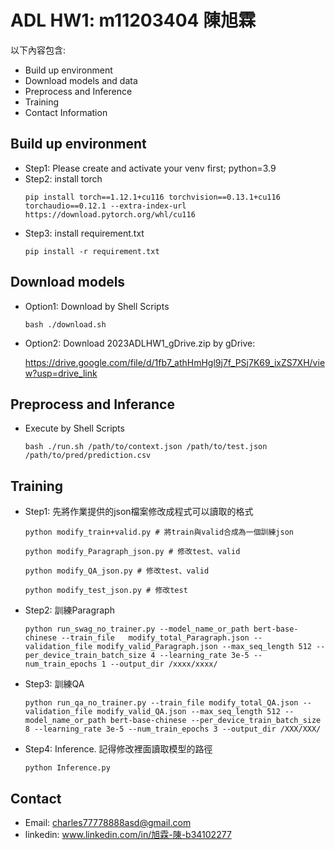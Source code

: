 
# ADL HW1: m11203404 陳旭霖
以下內容包含:
* Build up environment
* Download models and data
* Preprocess and Inference
* Training 
* Contact Information

## Build up environment
- Step1: Please create and activate your venv first; python=3.9
- Step2: install torch
    ```
    pip install torch==1.12.1+cu116 torchvision==0.13.1+cu116 torchaudio==0.12.1 --extra-index-url https://download.pytorch.org/whl/cu116
    ```
- Step3: install requirement.txt 
    ```
    pip install -r requirement.txt
    ```

## Download models
- Option1: Download by Shell Scripts
    ```
    bash ./download.sh
    ```
- Option2: Download 2023ADLHW1_gDrive.zip by gDrive: 
    
    https://drive.google.com/file/d/1fb7_athHmHgl9j7f_PSj7K69_ixZS7XH/view?usp=drive_link

## Preprocess and Inferance
- Execute by Shell Scripts
    ```
    bash ./run.sh /path/to/context.json /path/to/test.json /path/to/pred/prediction.csv
    ```
## Training
- Step1: 先將作業提供的json檔案修改成程式可以讀取的格式
    ```
    python modify_train+valid.py # 將train與valid合成為一個訓練json

    python modify_Paragraph_json.py # 修改test、valid

    python modify_QA_json.py # 修改test、valid

    python modify_test_json.py # 修改test
    ```

- Step2: 訓練Paragraph
    ```
    python run_swag_no_trainer.py --model_name_or_path bert-base-chinese --train_file   modify_total_Paragraph.json --validation_file modify_valid_Paragraph.json --max_seq_length 512 --per_device_train_batch_size 4 --learning_rate 3e-5 --num_train_epochs 1 --output_dir /xxxx/xxxx/
    ```

- Step3: 訓練QA
    ```
    python run_qa_no_trainer.py --train_file modify_total_QA.json --validation_file modify_valid_QA.json --max_seq_length 512 --model_name_or_path bert-base-chinese --per_device_train_batch_size 8 --learning_rate 3e-5 --num_train_epochs 3 --output_dir /XXX/XXX/ 

    ```

- Step4: Inference. 記得修改裡面讀取模型的路徑
    ```
    python Inference.py
    ```

## Contact
- Email: charles77778888asd@gmail.com 
- linkedin: www.linkedin.com/in/旭霖-陳-b34102277





